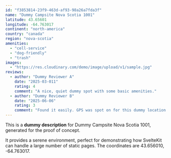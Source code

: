 ```yaml
---
id: "f3853814-23f9-463d-af93-98a26a7fda3f"
name: "Dummy Campsite Nova Scotia 1001"
latitude: 43.65601
longitude: -64.763017
continent: "north-america"
country: "canada"
region: "nova-scotia"
amenities:
  - "cell-service"
  - "dog-friendly"
  - "trash"
images:
  - "https://res.cloudinary.com/demo/image/upload/v1/sample.jpg"
reviews:
  - author: "Dummy Reviewer A"
    date: "2025-03-011"
    rating: 4
    comment: "A nice, quiet dummy spot with some basic amenities."
  - author: "Dummy Reviewer B"
    date: "2025-06-06"
    rating: 3
    comment: "Found it easily. GPS was spot on for this dummy location."
---
```


This is a **dummy description** for Dummy Campsite Nova Scotia 1001, generated for the proof of concept.

It provides a serene environment, perfect for demonstrating how SvelteKit can handle a large number of static pages. The coordinates are 43.656010, -64.763017.
